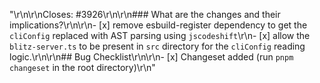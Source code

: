 "<!--\r\nThanks for opening a PR! Your contribution is much appreciated.\r\nTo make sure your PR is handled as smoothly as possible please:\r\n - Link issue via \"Closes #[issue_number]\r\n - Choose & follow the right checklist for the change that you're making:\r\n\r\nPlease make sure to add a changeset. Run `pnpm changeset` in the root directory to do so.\r\nThen select updated Blitz packages when prompted, and add a short message describing the changes. \r\nThe message should be user-facing — explain **what** was changed, not **how**.\r\nIgnore if there are no user-facing changes.\r\n-->\r\n\r\nCloses: #3926\r\n\r\n### What are the changes and their implications?\r\n\r\n- [x] remove esbuild-register dependency to get the `cliConfig` replaced with AST parsing using `jscodeshift`\r\n- [x] allow the `blitz-server.ts` to be present in `src` directory for the `cliConfig` reading logic.\r\n\r\n## Bug Checklist\r\n\r\n- [x] Changeset added (run `pnpm changeset` in the root directory)\r\n"